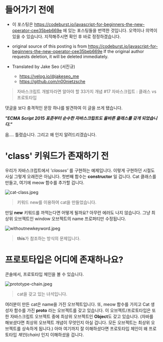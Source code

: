 # 들어가기 전에

- 이 포스팅은 https://codeburst.io/javascript-for-beginners-the-new-operator-cee35beb669e 에 있는 포스팅들을 번역한 것입니다. 오역이나 의역이 있을 수 있습니다. 지적해주시면 확인 후 바로 정정하겠습니다.

- original source of this posting is from https://codeburst.io/javascript-for-beginners-the-new-operator-cee35beb669e If the original author requests deletion, it will be deleted immediately.

- Translated by Jake Seo (서진규)

	- https://velog.io/@jakeseo_me
	- https://github.com/n00nietzsche

> 자바스크립트 개발자라면 알아야 할 33가지 개념 #17 자바스크립트 : 클래스 vs 프로토타입

댓글을 보다 충격적인 문장 하나를  발견하여 이 글을 쓰게 됐습니다.

***"ECMA Script 2015 표준부터 순수한 자바스크립트도 올바른 클래스를 갖게 되었습니다."***

음.... 틀렸습니다. 그리고 왜 인지 알려드리겠습니다.

# 'class' 키워드가 존재하기 전

우리가 자바스크립트에서 *'classes'* 를 구현하는 예제입니다. 이렇게 구현하던 시절도 사실 그렇게 오래전은 아닙니다. 첫번째 함수는 **constructor** 일 겁니다. Cat 클래스를 만들고, 여기에 meow 함수를 추가할 겁니다.

![cat-class.jpeg](https://images.velog.io/post-images/jakeseo_me/26cea080-71f6-11e9-91d8-492143761174/cat-class.jpeg)

> 키워드 new를 이용하여 cat을 만들었습니다.

만일 **new** 키워드를 까먹는다면 어떻게 될까요? 아무런 에러도 나지 않습니다. 그냥 최상위 오브젝트인 window 오브젝트의 name 프로퍼티만 수정됩니다.

![withoutnewkeyword.jpeg](https://images.velog.io/post-images/jakeseo_me/57b1c640-71f7-11e9-841e-3163da214d4c/withoutnewkeyword.jpeg)

> **this**가 참조하는 방식의 문제입니다.

# 프로토타입은 어디에 존재하나요?

콘솔에서, 프로토타입 체인을 볼 수 있습니다.

![prototype-chain.jpeg](https://images.velog.io/post-images/jakeseo_me/7c7e17d0-71f7-11e9-841e-3163da214d4c/prototype-chain.jpeg)

> cat을 갖고 있는 녀석입니다.

여러분이 만든 cat은 name을 가진 오브젝트입니다. 또, meow 함수를 가지고 Cat 생성자 함수를 가진 **__proto__** 라는 오브젝트를 갖고 있습니다. 이 오브젝트/프로토타입은 또한 자바스크립트 오브젝트 중에 최상위 오브젝트인 **Object**도 갖고 있습니다. (자바를 해보셨다면 최상위 오브젝트 개념이 무엇인지 아실 겁니다. 모든 오브젝트는 최상위 오브젝트를 상속하게 됩니다.) 아마 여기까지 잘 이해하셨다면 프로토타입 체인이 왜 프로토타입 *체인(chain)* 인지 이해하셨을 겁니다.

